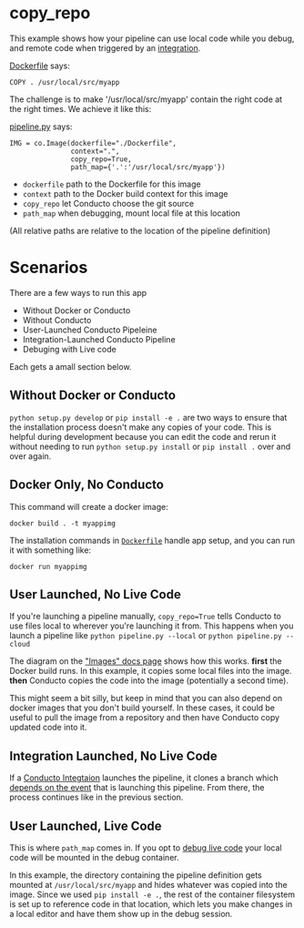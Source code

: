 # copy_repo

This example shows how your pipeline can use local code while you debug, and remote code when triggered by an [integration](https://conducto.com/docs/integrations).

[Dockerfile](./Dockerfile) says:
```
COPY . /usr/local/src/myapp
```

The challenge is to make '/usr/local/src/myapp' contain the right code at the right times.  We achieve it like this:

[pipeline.py](./pipeline.py) says:

```
IMG = co.Image(dockerfile="./Dockerfile",
               context=".",
               copy_repo=True,
               path_map={'.':'/usr/local/src/myapp'})
```

- `dockerfile` path to the Dockerfile for this image
- `context` path to the Docker build context for this image
- `copy_repo` let Conducto choose the git source
- `path_map` when debugging, mount local file at this location

(All relative paths are relative to the location of the pipeline definition)

# Scenarios

There are a few ways to run this app

 - Without Docker or Conducto
 - Without Conducto
 - User-Launched Conducto Pipeleine
 - Integration-Launched Conducto Pipeline
 - Debuging with Live code

Each gets a amall section below.

## Without Docker or Conducto

`python setup.py develop` or `pip install -e .` are two ways to ensure that the installation process doesn't make any copies of your code.
This is helpful during development because you can edit the code and rerun it without needing to run `python setup.py install` or `pip install .` over and over again.

## Docker Only, No Conducto

This command will create a docker image:

```
docker build . -t myappimg
```

The installation commands in [`Dockerfile`](./Dockerfile) handle app setup, and you can run it with something like:

```
docker run myappimg
```

## User Launched, No Live Code

If you're launching a pipeline manually, `copy_repo=True` tells Conducto to use files local to wherever you're launching it from.
This happens when you launch a pipeline like `python pipeline.py --local` or `python pipeline.py --cloud`

The diagram on the ["Images" docs page](https://www.conducto.com/docs/basics/images) shows how this works.
**first** the Docker build runs.
In this example, it copies some local files into the image.
**then** Conducto copies the code into the image (potentially a second time).

This might seem a bit silly, but keep in mind that you can also depend on docker images that you don't build yourself.  In these cases, it could be useful to pull the image from a repository and then have Conducto copy updated code into it.

## Integration Launched, No Live Code

If a [Conducto Integtaion](https://www.conducto.com/docs/integrations) launches the pipeline, it clones a branch which [depends on the event](https://www.conducto.com/docs/integrations/github#events-and-parameters) that is launching this pipeline.
From there, the process continues like in the previous section.

## User Launched, Live Code

This is where `path_map` comes in.
If you opt to [debug live code](https://www.conducto.com/docs/basics/debugging#debugging-live-code) your local code will be mounted in the debug container.

In this example, the directory containing the pipeline definition gets mounted at `/usr/local/src/myapp` and hides whatever was copied into the image.
Since we used `pip install -e .`, the rest of the container filesystem is set up to reference code in that location, which lets you make changes in a local editor and have them show up in the debug session.
